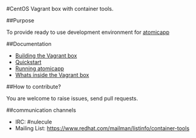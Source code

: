 #CentOS Vagrant box with container tools.

##Purpose

To provide ready to use  development environment for [atomicapp](https://github.com/projectatomic/atomicapp)

##Documentation

* [Building the Vagrant box](docs/build.rst)
* [Quickstart](docs/quickstart.rst)
* [Running atomicapp](docs/runningatomicapp.rst)
* [Whats inside the Vagrant box](docs/whatsinside.rst)

##How to contribute?

You are welcome to raise issues, send pull requests.

##communication channels 

* IRC: #nulecule
* Mailing List: https://www.redhat.com/mailman/listinfo/container-tools
